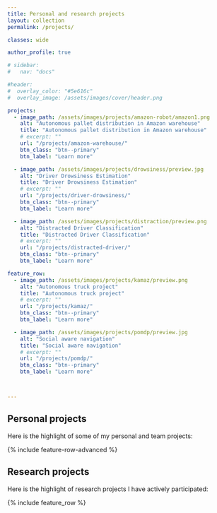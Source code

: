 ```yaml
---
title: Personal and research projects
layout: collection
permalink: /projects/

classes: wide

author_profile: true

# sidebar:
#   nav: "docs"

#header:
#  overlay_color: "#5e616c"
#  overlay_image: /assets/images/cover/header.png

projects: 
  - image_path: /assets/images/projects/amazon-robot/amazon1.png
    alt: "Autonomous pallet distribution in Amazon warehouse"
    title: "Autonomous pallet distribution in Amazon warehouse" 
    # excerpt: ""
    url: "/projects/amazon-warehouse/"
    btn_class: "btn--primary"
    btn_label: "Learn more"

  - image_path: /assets/images/projects/drowsiness/preview.jpg
    alt: "Driver Drowsiness Estimation"
    title: "Driver Drowsiness Estimation"
    # excerpt: ""
    url: "/projects/driver-drowsiness/"
    btn_class: "btn--primary"
    btn_label: "Learn more"

  - image_path: /assets/images/projects/distraction/preview.png
    alt: "Distracted Driver Classification"
    title: "Distracted Driver Classification"
    # excerpt: ""
    url: "/projects/distracted-driver/"
    btn_class: "btn--primary"
    btn_label: "Learn more"   

feature_row:
  - image_path: /assets/images/projects/kamaz/preview.png
    alt: "Autonomous truck project"
    title: "Autonomous truck project"
    # excerpt: ""
    url: "/projects/kamaz/"
    btn_class: "btn--primary"
    btn_label: "Learn more"

  - image_path: /assets/images/projects/pomdp/preview.jpg
    alt: "Social aware navigation"
    title: "Social aware navigation"
    # excerpt: ""
    url: "/projects/pomdp/"
    btn_class: "btn--primary"
    btn_label: "Learn more"



---
```


## Personal projects
Here is the highlight of some of my personal and team projects:

{% include feature-row-advanced %}

## Research projects
Here is the highlight of research projects I have actively participated:

{% include feature_row %}
